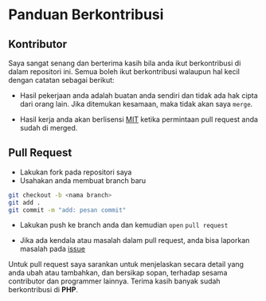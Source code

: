 # Panduan Berkontribusi

## Kontributor

Saya sangat senang dan berterima kasih bila anda ikut berkontribusi di dalam repositori ini. Semua boleh ikut berkontribusi walaupun hal kecil dengan catatan sebagai berikut:

- Hasil pekerjaan anda adalah buatan anda sendiri dan tidak ada hak cipta dari orang lain. Jika ditemukan kesamaan, maka tidak akan saya `merge`.

- Hasil kerja anda akan berlisensi [MIT](LICENSE) ketika permintaan pull request anda sudah di merged.

## Pull Request

- Lakukan fork pada repositori saya
- Usahakan anda membuat branch baru
```sh
git checkout -b <nama branch>
git add .
git commit -m "add: pesan commit"
```
- Lakukan push ke branch anda dan kemudian `open` `pull request`

- Jika ada kendala atau masalah dalam pull request, anda bisa laporkan masalah pada [issue](https://github.com/prayogaekaardiansyah/PHP/issues)

Untuk pull request saya sarankan untuk menjelaskan secara detail yang anda ubah atau tambahkan, dan bersikap sopan, terhadap sesama contributor dan programmer lainnya. Terima kasih banyak sudah berkontribusi di **PHP**.
